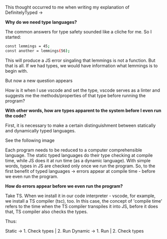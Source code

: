 This thought occurred to me when writing my explanation of DefinitelyTyped -> 

**Why do we need type languages?**

The common answers for type safety sounded like a cliche for me.
So I started:

```sh
const lemmings = 45;
const another = lemmings(56);
```

This will produce a JS error singaling that lemmings is not a function. But that is all. If we had types, we would have information what lemmings is to begin with.


But now a new question appears

How is it when I use vscode and set the type, vscode serves as a linter and suggests me the methods/properties of that type before running the program?

**With other words, how are types apparent to the system before I even run the code?**

First, it is necessary to make a certain distinguishment between statically and dynamically typed languages.

See the following image


Each program needs to be reduced to a computer comprehensible language. The static typed languages do their type checking at compile time, while JS does it at run time (as a dynamic language). With simple words, 
types in JS are checked only once we run the program. So, to the first benefit of typed languages -> errors appear at compile time - before we even run the program.

**How do errors appear before we even run the program?**

Take TS. When we install it in our code interpreter - vscode, for example, we install a TS compiler (tsc), too. In this case, the concept of 'compile time' refers to the time when the TS compiler transpiles it into JS, before it does that, TS compiler also checks the types. 

Thus:

Static -> 1. Check types | 2. Run
Dynamic -> 1. Run | 2. Check types
